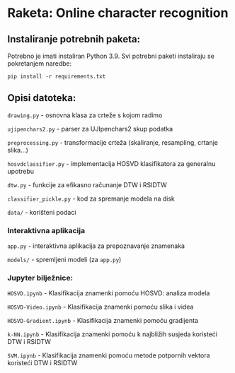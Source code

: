 # Raketa: Online character recognition

## Instaliranje potrebnih paketa:

Potrebno je imati instaliran Python 3.9. Svi potrebni paketi instaliraju se pokretanjem naredbe:
```
pip install -r requirements.txt
```
## Opisi datoteka:

`drawing.py` - osnovna klasa za crteže s kojom radimo

`ujipenchars2.py` - parser za UJIpenchars2 skup podatka

`preprocessing.py` - transformacije crteža (skaliranje, resampling, crtanje slika...)

`hosvdclassifier.py` - implementacija HOSVD klasifikatora za generalnu upotrebu

`dtw.py` - funkcije za efikasno računanje DTW i RSIDTW

`classifier_pickle.py` - kod za spremanje modela na disk

`data/` - korišteni podaci

### Interaktivna aplikacija

`app.py` - interaktivna aplikacija za prepoznavanje znamenaka

`models/` - spremljeni modeli (za `app.py`)

### Jupyter bilježnice:

`HOSVD.ipynb` - Klasifikacija znamenki pomoću HOSVD: analiza modela

`HOSVD-Video.ipynb` - Klasifikacija znamenki pomoću slika i videa

`HOSVD-Gradient.ipynb` - Klasifikacija znamenki pomoću gradijenta

`k-NN.ipynb` - Klasifikacija znamenki pomoću k najbližih susjeda koristeći DTW i RSIDTW

`SVM.ipynb` - Klasifikacija znamenki pomoću metode potpornih vektora koristeći DTW i RSIDTW
